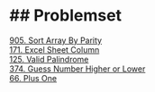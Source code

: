<h1>## Problemset</h1>
<a href="https://github.com/Seapebble/Leetcode/tree/905.Sort_Array_By_Parity">905. Sort Array By Parity</a>
</br>
<a href="https://github.com/Seapebble/Leetcode/tree/171.Excel_Sheet_Column">171. Excel Sheet Column</a>
</br>
<a href="https://github.com/Seapebble/Leetcode/tree/125.Valid_Palindrome">125. Valid Palindrome</a>
</br>
<a href="https://github.com/Seapebble/Leetcode/tree/374.Guess_Number_Higher_or_Lower">374. Guess Number Higher or Lower</a>
</br>
<a href="https://github.com/Seapebble/Leetcode/tree/66.Plus_One">66. Plus One</a>
</br>
<a href=""></a>
